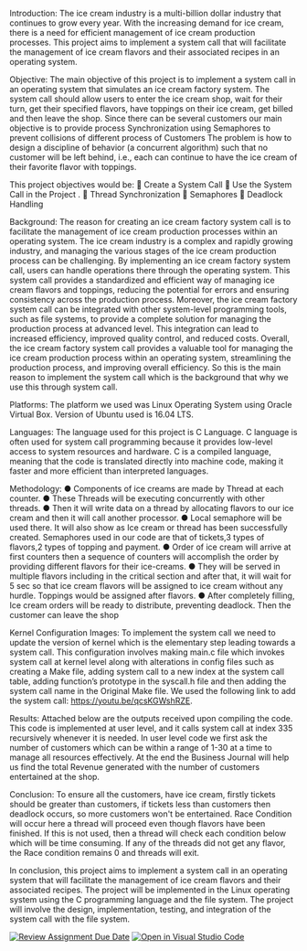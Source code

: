 Introduction: The ice cream industry is a multi-billion dollar industry that continues to grow every year. With the increasing demand for ice cream, there is a need for efficient management of ice cream production processes. This project aims to implement a system call that will facilitate the management of ice cream flavors and their associated recipes in an operating system.

Objective: The main objective of this project is to implement a system call in an operating system that simulates an ice cream factory system. The system call should allow users to enter the ice cream shop, wait for their turn, get their specified flavors, have toppings on their ice cream, get billed and then leave the shop. Since there can be several customers our main objective is to provide process Synchronization using Semaphores to prevent collisions of different process of Customers The problem is how to design a discipline of behavior (a concurrent algorithm) such that no customer will be left behind, i.e., each can continue to have the ice cream of their favorite flavor with toppings.

This project objectives would be:
 Create a System Call 
Use the System Call in the Project
.  Thread Synchronization  
Semaphores  
Deadlock Handling

Background: The reason for creating an ice cream factory system call is to facilitate the management of ice cream production processes within an operating system. The ice cream industry is a complex and rapidly growing industry, and managing the various stages of the ice cream production process can be challenging. By implementing an ice cream factory system call, users can handle operations there through the operating system. This system call provides a standardized and efficient way of managing ice cream flavors and toppings, reducing the potential for errors and ensuring consistency across the production process. Moreover, the ice cream factory system call can be integrated with other system-level programming tools, such as file systems, to provide a complete solution for managing the production process at advanced level. This integration can lead to increased efficiency, improved quality control, and reduced costs. Overall, the ice cream factory system call provides a valuable tool for managing the ice cream production process within an operating system, streamlining the production process, and improving overall efficiency. So this is the main reason to implement the system call which is the background that why we use this through system call. 

Platforms: The platform we used was Linux Operating System using Oracle Virtual Box. Version of Ubuntu used is 16.04 LTS. 

Languages: The language used for this project is C Language. C language is often used for system call programming because it provides low-level access to system resources and hardware. C is a compiled language, meaning that the code is translated directly into machine code, making it faster and more efficient than interpreted languages.

Methodology: ● Components of ice creams are made by Thread at each counter. ● These Threads will be executing concurrently with other threads. ● Then it will write data on a thread by allocating flavors to our ice cream and then it will call another processor. ● Local semaphore will be used there. It will also show as Ice cream or thread has been successfully created. Semaphores used in our code are that of tickets,3 types of flavors,2 types of topping and payment. ● Order of ice cream will arrive at first counters then a sequence of counters will accomplish the order by providing different flavors for their ice-creams. ● They will be served in multiple flavors including in the critical section and after that, it will wait for 5 sec so that ice cream flavors will be assigned to ice cream without any hurdle. Toppings would be assigned after flavors. ● After completely filling, Ice cream orders will be ready to distribute, preventing deadlock. Then the customer can leave the shop 

Kernel Configuration Images: To implement the system call we need to update the version of kernel which is the elementary step leading towards a system call. This configuration involves making main.c file which invokes system call at kernel level along with alterations in config files such as creating a Make file, adding system call to a new index at the system call table, adding function’s prototype in the syscall.h file and then adding the system call name in the Original Make file. We used the following link to add the system call: https://youtu.be/qcsKGWshRZE.

Results: Attached below are the outputs received upon compiling the code. This code is implemented at user level, and it calls system call at index 335 recursively whenever it is needed. In user level code we first ask the number of customers which can be within a range of 1-30 at a time to manage all resources effectively. At the end the Business Journal will help us find the total Revenue generated with the number of customers entertained at the shop.

Conclusion:
To ensure all the customers, have ice cream, firstly tickets should be greater than customers, if tickets less than customers then deadlock occurs, so more customers won't be entertained. Race Condition will occur here a thread will proceed even though flavors have been finished. If this is not used, then a thread will check each condition below which will be time consuming. If any of the threads did not get any flavor, the Race condition remains 0 and threads will exit.

In conclusion, this project aims to implement a system call in an operating system that will facilitate the management of ice cream flavors and their associated recipes. The project will be implemented in the Linux operating system using the C programming language and the file system. The project will involve the design, implementation, testing, and integration of the system call with the file system.

[![Review Assignment Due Date](https://classroom.github.com/assets/deadline-readme-button-24ddc0f5d75046c5622901739e7c5dd533143b0c8e959d652212380cedb1ea36.svg)](https://classroom.github.com/a/Kfmu5h8q)
[![Open in Visual Studio Code](https://classroom.github.com/assets/open-in-vscode-718a45dd9cf7e7f842a935f5ebbe5719a5e09af4491e668f4dbf3b35d5cca122.svg)](https://classroom.github.com/online_ide?assignment_repo_id=11085553&assignment_repo_type=AssignmentRepo)
